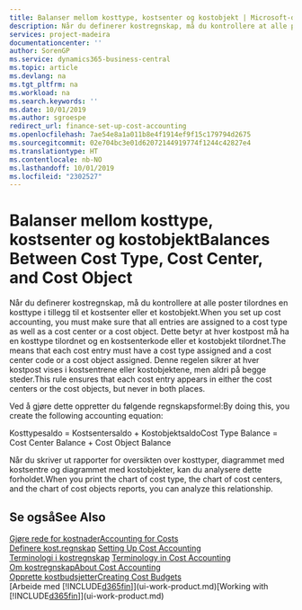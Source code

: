 ```yaml
---
title: Balanser mellom kosttype, kostsenter og kostobjekt | Microsoft-dokumentasjon
description: Når du definerer kostregnskap, må du kontrollere at alle poster tilordnes en kosttype i tillegg til et kostsenter eller et kostobjekt. Dette betyr at hver kostpost må ha en kosttype tilordnet og en kostsenterkode eller et kostobjekt tilordnet. Denne regelen sikrer at hver kostpost vises i kostsentrene eller kostobjektene, men aldri på begge steder.
services: project-madeira
documentationcenter: ''
author: SorenGP
ms.service: dynamics365-business-central
ms.topic: article
ms.devlang: na
ms.tgt_pltfrm: na
ms.workload: na
ms.search.keywords: ''
ms.date: 10/01/2019
ms.author: sgroespe
redirect_url: finance-set-up-cost-accounting
ms.openlocfilehash: 7ae54e8a1a011b8e4f1914ef9f15c179794d2675
ms.sourcegitcommit: 02e704bc3e01d62072144919774f1244c42827e4
ms.translationtype: HT
ms.contentlocale: nb-NO
ms.lasthandoff: 10/01/2019
ms.locfileid: "2302527"
---
```

# <a name="balances-between-cost-type-cost-center-and-cost-object"></a><span data-ttu-id="182a4-105">Balanser mellom kosttype, kostsenter og kostobjekt</span><span class="sxs-lookup"><span data-stu-id="182a4-105">Balances Between Cost Type, Cost Center, and Cost Object</span></span>
<span data-ttu-id="182a4-106">Når du definerer kostregnskap, må du kontrollere at alle poster tilordnes en kosttype i tillegg til et kostsenter eller et kostobjekt.</span><span class="sxs-lookup"><span data-stu-id="182a4-106">When you set up cost accounting, you must make sure that all entries are assigned to a cost type as well as a cost center or a cost object.</span></span> <span data-ttu-id="182a4-107">Dette betyr at hver kostpost må ha en kosttype tilordnet og en kostsenterkode eller et kostobjekt tilordnet.</span><span class="sxs-lookup"><span data-stu-id="182a4-107">The means that each cost entry must have a cost type assigned and a cost center code or a cost object assigned.</span></span> <span data-ttu-id="182a4-108">Denne regelen sikrer at hver kostpost vises i kostsentrene eller kostobjektene, men aldri på begge steder.</span><span class="sxs-lookup"><span data-stu-id="182a4-108">This rule ensures that each cost entry appears in either the cost centers or the cost objects, but never in both places.</span></span>  

 <span data-ttu-id="182a4-109">Ved å gjøre dette oppretter du følgende regnskapsformel:</span><span class="sxs-lookup"><span data-stu-id="182a4-109">By doing this, you create the following accounting equation:</span></span>  

 <span data-ttu-id="182a4-110">Kosttypesaldo = Kostsentersaldo + Kostobjektsaldo</span><span class="sxs-lookup"><span data-stu-id="182a4-110">Cost Type Balance = Cost Center Balance + Cost Object Balance</span></span>  

 <span data-ttu-id="182a4-111">Når du skriver ut rapporter for oversikten over kosttyper, diagrammet med kostsentre og diagrammet med kostobjekter, kan du analysere dette forholdet.</span><span class="sxs-lookup"><span data-stu-id="182a4-111">When you print the chart of cost type, the chart of cost centers, and the chart of cost objects reports, you can analyze this relationship.</span></span>  

## <a name="see-also"></a><span data-ttu-id="182a4-112">Se også</span><span class="sxs-lookup"><span data-stu-id="182a4-112">See Also</span></span>  
[<span data-ttu-id="182a4-113">Gjøre rede for kostnader</span><span class="sxs-lookup"><span data-stu-id="182a4-113">Accounting for Costs</span></span>](finance-manage-cost-accounting.md)  
 <span data-ttu-id="182a4-114">[Definere kost.regnskap](finance-set-up-cost-accounting.md) </span><span class="sxs-lookup"><span data-stu-id="182a4-114">[Setting Up Cost Accounting](finance-set-up-cost-accounting.md) </span></span>  
 <span data-ttu-id="182a4-115">[Terminologi i kostregnskap](finance-terminology-in-cost-accounting.md) </span><span class="sxs-lookup"><span data-stu-id="182a4-115">[Terminology in Cost Accounting](finance-terminology-in-cost-accounting.md) </span></span>  
 [<span data-ttu-id="182a4-116">Om kostregnskap</span><span class="sxs-lookup"><span data-stu-id="182a4-116">About Cost Accounting</span></span>](finance-about-cost-accounting.md)  
 [<span data-ttu-id="182a4-117">Opprette kostbudsjetter</span><span class="sxs-lookup"><span data-stu-id="182a4-117">Creating Cost Budgets</span></span>](finance-create-cost-budgets.md)  
 <span data-ttu-id="182a4-118">[Arbeide med [!INCLUDE[d365fin](includes/d365fin_md.md)]](ui-work-product.md)</span><span class="sxs-lookup"><span data-stu-id="182a4-118">[Working with [!INCLUDE[d365fin](includes/d365fin_md.md)]](ui-work-product.md)</span></span>
